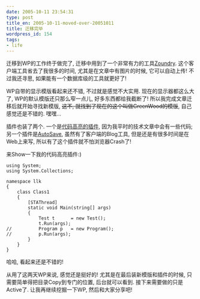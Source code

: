```yaml
---
date: 2005-10-11 23:54:31
type: post
title_en: 2005-10-11-moved-over-20051011
title: 迁移完毕
wordpress_id: 154
tags:
- life
---
```


迁移到WP的工作终于做完了, 迁移中用到了一个非常有力的工具[Zoundry](http://www.zoundry.com). 这个客户端工具省去了我很多的时间, 尤其是在文章中有图片的时候, 它可以自动上传! 不过我还寻思, 如果能有一个数据库级的工具就更好了!

WP自带的显示模版看起来还不错, 不过就是感觉不大实用. 现在的显示器都这么大了, WP的默认模版还只那么窄一点儿, 好多东西都给我截断了! 所以我完成文章迁移后就开始寻找新模版, <del>这不, 就找到了现在的这个叫做GreenWood的模版</del>, 自己感觉还是不错的. 嘿嘿...

插件也装了两个. 一个是[代码高亮的插件](http://blog.enargi.com/codesnippet/), 因为我平时的技术文章中会有一些代码; 另一个插件是[AutoSave](http://twilightuniverse.com/2005/04/twilight-autosave/), 虽然有了客户端的Blog工具, 但是还是有很多时间是在Web上来写, 所以有了这个插件就不怕浏览器Crash了!

来Show一下我的代码高亮插件:)

	using System;
	using System.Collections;
	
	namespace llk
	{
		class Class1
		{
			[STAThread]
			static void Main(string[] args)
			{
				Test t		= new Test();
				t.Run(args);
	//			Program p	= new Program();
	//			p.Run(args);
			}
		}
	}

哈哈, 看起来还是不错的!

从用了这两天WP来说, 感觉还是挺好的! 尤其是在最后装新模版和插件的时候, 只需要简单得把目录Copy到专门的位置, 后台就可以看到. 接下来需要做的只是Active了. 让我再继续挖掘一下WP, 然后和大家分享吧!
